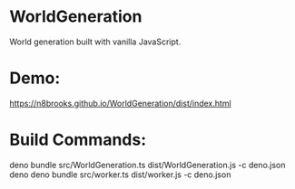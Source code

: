 # WorldGeneration

World generation built with vanilla JavaScript.

# Demo:

https://n8brooks.github.io/WorldGeneration/dist/index.html

# Build Commands:

deno bundle src/WorldGeneration.ts dist/WorldGeneration.js -c deno.json deno
deno bundle src/worker.ts dist/worker.js -c deno.json
